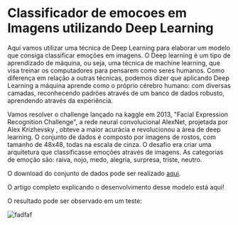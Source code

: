 # Classificador de emocoes em Imagens utilizando Deep Learning 

Aqui vamos utilizar uma técnica de Deep Learning para elaborar um modelo que consiga classificar emoções em imagens.
O Deep learning é um tipo de aprendizado de máquina, ou seja, uma técnica de machine learning, que visa treinar os computadores para pensarem como seres humanos. Como diferença em relação a outras técnicas, podemos dizer que aplicando Deep Learning a máquina aprende como o próprio cérebro humano: com diversas camadas, reconhecendo padrões através de um banco de dados robusto, aprendendo através da experiência.

Vamos resolver o challenge lançado na kaggle em 2013, "Facial Expression Recognition Challenge", a rede neural convolucional AlexNet, projetada por Alex Krizhevsky , obteve a maior acurácia e revolucionou a área de deep learning.
O conjunto de dados é composto por imagens de rostos, com tamanho de 48x48, todas na escala de cinza. O desafio era criar uma arquitetura que classificasse emoções através de imagens. As categorias de emoção são: raiva, nojo, medo, alegria, surpresa, triste, neutro.

O download do conjunto de dados pode ser realizado [aqui](https://www.kaggle.com/deadskull7/fer2013).

O artigo completo explicando o desenvolvimento desse modelo está aqui! 

O resultado pode ser observado em um teste: 


![fadfaf](https://user-images.githubusercontent.com/67349396/87430312-6a3a8e00-c5bb-11ea-880e-bcf2c9db5249.png)

